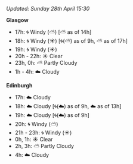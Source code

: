 *Updated: Sunday 28th April 15:30*

**Glasgow**

* 17h: :cyclone: Windy (:partly_sunny:) [:partly_sunny: as of 14h]
* 18h: :cyclone: Windy (:sunny:) [:cyclone:(:partly_sunny:) as of 9h, :partly_sunny: as of 17h]
* 19h: :cyclone: Windy (:sunny:)
* 20h - 22h: :sunny: Clear
* 23h, 0h: :partly_sunny: Partly Cloudy
* 1h - 4h: :cloud: Cloudy

**Edinburgh**

* 17h: :cloud: Cloudy
* 18h: :cloud: Cloudy [:cyclone:(:cloud:) as of 9h, :cloud: as of 13h]
* 19h: :cloud: Cloudy [:cyclone:(:cloud:) as of 9h]
* 20h: :cyclone: Windy (:partly_sunny:)
* 21h - 23h: :cyclone: Windy (:sunny:)
* 0h, 1h: :sunny: Clear
* 2h, 3h: :partly_sunny: Partly Cloudy
* 4h: :cloud: Cloudy
